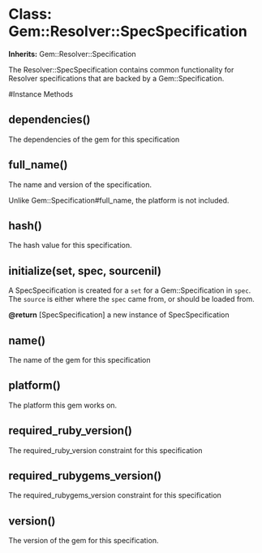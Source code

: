 # Class: Gem::Resolver::SpecSpecification
**Inherits:** Gem::Resolver::Specification
    

The Resolver::SpecSpecification contains common functionality for Resolver
specifications that are backed by a Gem::Specification.



#Instance Methods
## dependencies() [](#method-i-dependencies)
The dependencies of the gem for this specification

## full_name() [](#method-i-full_name)
The name and version of the specification.

Unlike Gem::Specification#full_name, the platform is not included.

## hash() [](#method-i-hash)
The hash value for this specification.

## initialize(set, spec, sourcenil) [](#method-i-initialize)
A SpecSpecification is created for a `set` for a Gem::Specification in `spec`.
 The `source` is either where the `spec` came from, or should be loaded from.

**@return** [SpecSpecification] a new instance of SpecSpecification

## name() [](#method-i-name)
The name of the gem for this specification

## platform() [](#method-i-platform)
The platform this gem works on.

## required_ruby_version() [](#method-i-required_ruby_version)
The required_ruby_version constraint for this specification

## required_rubygems_version() [](#method-i-required_rubygems_version)
The required_rubygems_version constraint for this specification

## version() [](#method-i-version)
The version of the gem for this specification.

